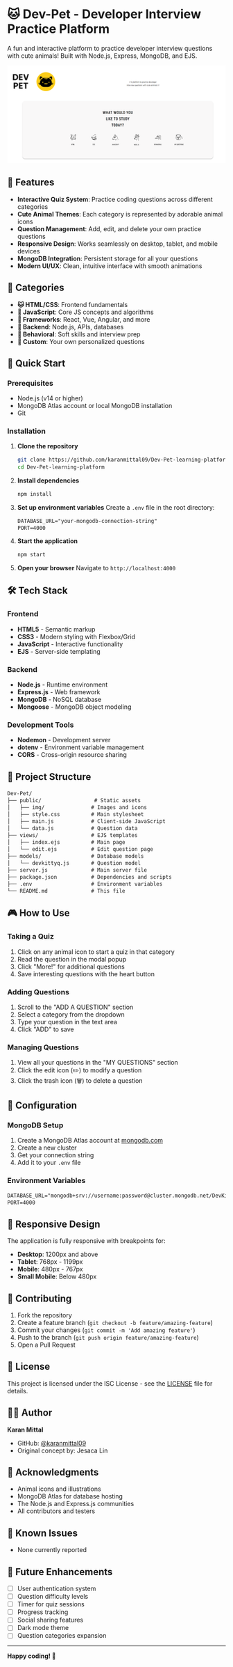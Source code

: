 # 🐱 Dev-Pet - Developer Interview Practice Platform

A fun and interactive platform to practice developer interview questions with cute animals! Built with Node.js, Express, MongoDB, and EJS.

![Dev-Pet Screenshot](public/img/dev-kitty-ui.png)

## 🌟 Features

- **Interactive Quiz System**: Practice coding questions across different categories
- **Cute Animal Themes**: Each category is represented by adorable animal icons
- **Question Management**: Add, edit, and delete your own practice questions
- **Responsive Design**: Works seamlessly on desktop, tablet, and mobile devices
- **MongoDB Integration**: Persistent storage for all your questions
- **Modern UI/UX**: Clean, intuitive interface with smooth animations

## 🎯 Categories

- **🐱 HTML/CSS**: Frontend fundamentals
- **🦈 JavaScript**: Core JS concepts and algorithms
- **🦙 Frameworks**: React, Vue, Angular, and more
- **🦌 Backend**: Node.js, APIs, databases
- **🦆 Behavioral**: Soft skills and interview prep
- **🦫 Custom**: Your own personalized questions

## 🚀 Quick Start

### Prerequisites

- Node.js (v14 or higher)
- MongoDB Atlas account or local MongoDB installation
- Git

### Installation

1. **Clone the repository**
   ```bash
   git clone https://github.com/karanmittal09/Dev-Pet-learning-platform.git
   cd Dev-Pet-learning-platform
   ```

2. **Install dependencies**
   ```bash
   npm install
   ```

3. **Set up environment variables**
   Create a `.env` file in the root directory:
   ```env
   DATABASE_URL="your-mongodb-connection-string"
   PORT=4000
   ```

4. **Start the application**
   ```bash
   npm start
   ```

5. **Open your browser**
   Navigate to `http://localhost:4000`

## 🛠️ Tech Stack

### Frontend
- **HTML5** - Semantic markup
- **CSS3** - Modern styling with Flexbox/Grid
- **JavaScript** - Interactive functionality
- **EJS** - Server-side templating

### Backend
- **Node.js** - Runtime environment
- **Express.js** - Web framework
- **MongoDB** - NoSQL database
- **Mongoose** - MongoDB object modeling

### Development Tools
- **Nodemon** - Development server
- **dotenv** - Environment variable management
- **CORS** - Cross-origin resource sharing

## 📁 Project Structure

```
Dev-Pet/
├── public/                 # Static assets
│   ├── img/               # Images and icons
│   ├── style.css          # Main stylesheet
│   ├── main.js            # Client-side JavaScript
│   └── data.js            # Question data
├── views/                 # EJS templates
│   ├── index.ejs          # Main page
│   └── edit.ejs           # Edit question page
├── models/                # Database models
│   └── devkittyq.js       # Question model
├── server.js              # Main server file
├── package.json           # Dependencies and scripts
├── .env                   # Environment variables
└── README.md              # This file
```

## 🎮 How to Use

### Taking a Quiz
1. Click on any animal icon to start a quiz in that category
2. Read the question in the modal popup
3. Click "More!" for additional questions
4. Save interesting questions with the heart button

### Adding Questions
1. Scroll to the "ADD A QUESTION" section
2. Select a category from the dropdown
3. Type your question in the text area
4. Click "ADD" to save

### Managing Questions
1. View all your questions in the "MY QUESTIONS" section
2. Click the edit icon (✏️) to modify a question
3. Click the trash icon (🗑️) to delete a question

## 🔧 Configuration

### MongoDB Setup
1. Create a MongoDB Atlas account at [mongodb.com](https://www.mongodb.com/)
2. Create a new cluster
3. Get your connection string
4. Add it to your `.env` file

### Environment Variables
```env
DATABASE_URL="mongodb+srv://username:password@cluster.mongodb.net/DevKitty"
PORT=4000
```

## 📱 Responsive Design

The application is fully responsive with breakpoints for:
- **Desktop**: 1200px and above
- **Tablet**: 768px - 1199px
- **Mobile**: 480px - 767px
- **Small Mobile**: Below 480px

## 🤝 Contributing

1. Fork the repository
2. Create a feature branch (`git checkout -b feature/amazing-feature`)
3. Commit your changes (`git commit -m 'Add amazing feature'`)
4. Push to the branch (`git push origin feature/amazing-feature`)
5. Open a Pull Request

## 📝 License

This project is licensed under the ISC License - see the [LICENSE](LICENSE) file for details.

## 👨‍💻 Author

**Karan Mittal**
- GitHub: [@karanmittal09](https://github.com/karanmittal09)
- Original concept by: Jesaca Lin

## 🙏 Acknowledgments

- Animal icons and illustrations
- MongoDB Atlas for database hosting
- The Node.js and Express.js communities
- All contributors and testers

## 🐛 Known Issues

- None currently reported

## 🔮 Future Enhancements

- [ ] User authentication system
- [ ] Question difficulty levels
- [ ] Timer for quiz sessions
- [ ] Progress tracking
- [ ] Social sharing features
- [ ] Dark mode theme
- [ ] Question categories expansion

---

**Happy coding! 🚀**